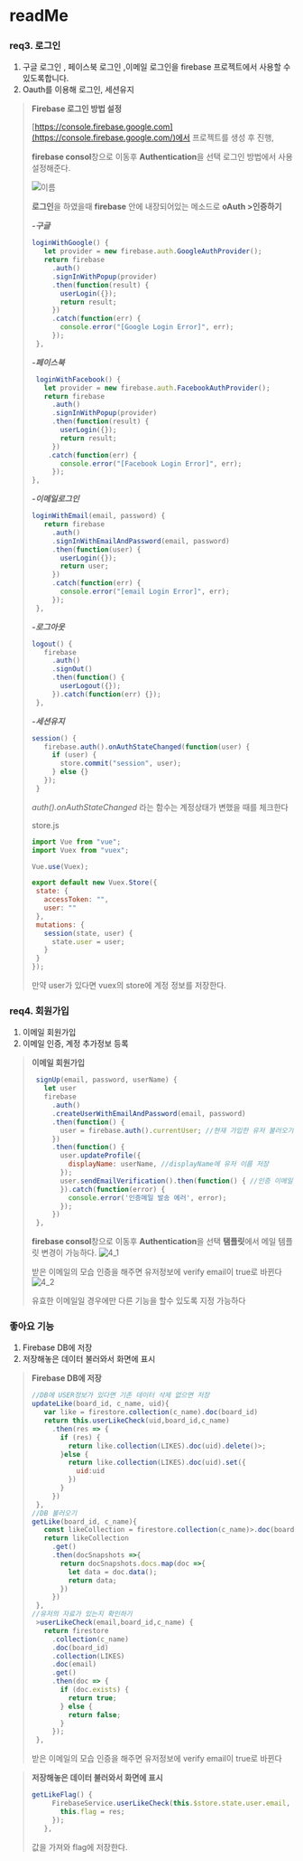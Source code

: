 # readMe

### req3. 로그인

1. 구글 로그인 , 페이스북 로그인 ,이메일 로그인을 firebase 프로젝트에서 사용할 수 있도록합니다. 
2. Oauth를 이용해 로그인, 세션유지

> **Firebase 로그인 방법 설정**
>
> [https://console.firebase.google.com](https://console.firebase.google.com/)에서 프로젝트를 생성 후 진행,
>
>
>
> **firebase consol**창으로 이동후 **Authentication**을 선택 로그인 방법에서 사용 설정해준다.
>
>![이름](./image/req3_1.PNG) 
>
>**로그인**을 하였을때 **firebase** 안에 내장되어있는 메소드로 **oAuth >인증하기**
>
>***-구글***
> ```js
> loginWithGoogle() { 
>    let provider = new firebase.auth.GoogleAuthProvider();
>    return firebase
>      .auth()
>      .signInWithPopup(provider)
>      .then(function(result) {
>        userLogin({});
>        return result;
>      })
>      .catch(function(err) {
>        console.error("[Google Login Error]", err);
>      });
>  },
> ```
>***-페이스북***
>
> ```js
>  loginWithFacebook() {
>    let provider = new firebase.auth.FacebookAuthProvider();
>    return firebase
>      .auth()
>      .signInWithPopup(provider)
>      .then(function(result) {
>        userLogin({});
>        return result;
>      })
>     .catch(function(err) {
>        console.error("[Facebook Login Error]", err);
>      });
> },
> ```
>***-이메일로그인***
>
>```js
>loginWithEmail(email, password) {
>    return firebase
>      .auth()
>      .signInWithEmailAndPassword(email, password)
>      .then(function(user) {
>        userLogin({});
>        return user;
>      })
>      .catch(function(err) {
>        console.error("[email Login Error]", err);
>      });
>  },
>
>```
>
>
>***-로그아웃***
>
>```js
>logout() {
>    firebase
>      .auth()
>      .signOut()
>      .then(function() {
>        userLogout({});
>      }).catch(function(err) {});
>  },
>```
>***-세션유지***
>
>```js
>session() {
>    firebase.auth().onAuthStateChanged(function(user) {
>      if (user) {
>        store.commit("session", user);
>      } else {}
>    });
>  }
>```
>
>
>
>*auth().onAuthStateChanged* 라는 함수는 계정상태가 변했을 때를 체크한다 
>
>store.js
>```js
>import Vue from "vue";
>import Vuex from "vuex";
>
>Vue.use(Vuex);
>
>export default new Vuex.Store({
>  state: {
>    accessToken: "",
>    user: ""
>  },
>  mutations: {
>    session(state, user) {
>      state.user = user;
>    }
>  }
>});
>
>```
>만약 user가 있다면 vuex의 store에 계정 정보를 저장한다.

### req4. 회원가입

1. 이메일 회원가입
2. 이메일 인증, 계정 추가정보 등록

>
>**이메일 회원가입**
>
> ```js
>  signUp(email, password, userName) {
>    let user
>    firebase
>      .auth()
>      .createUserWithEmailAndPassword(email, password)
>      .then(function() {
>        user = firebase.auth().currentUser; //현재 가입한 유저 불러오기
>      })
>      .then(function() {
>        user.updateProfile({
>          displayName: userName, //displayName에 유저 이름 저장
>        });
>        user.sendEmailVerification().then(function() { //인증 이메일 발송
>        }).catch(function(error) {
>          console.error('인증메일 발송 에러', error);
>        });
>      })
>  },
> ```
> **firebase consol**창으로 이동후 **Authentication**을 선택 **탬플릿**에서 메일 템플릿 변경이 가능하다.
>![4_1](./image/req4_1.PNG) 
>
>받은 이메일의 모습
>인증을 해주면 유저정보에 verify email이 true로 바뀐다
>![4_2](./image/req4_2.PNG) 
>
>유효한 이메일일 경우에만 다른 기능을 할수 있도록 지정 가능하다
>
### 좋아요 기능

1. Firebase DB에 저장
2. 저장해놓은 데이터 불러와서 화면에 표시

>**Firebase DB에 저장**
>
> ```js
>//DB에 USER정보가 있다면 기존 데이터 삭제 없으면 저장
>updateLike(board_id, c_name, uid){
>    var like = firestore.collection(c_name).doc(board_id)
>    return this.userLikeCheck(uid,board_id,c_name)
>      .then(res => {
>        if (res) {
>          return like.collection(LIKES).doc(uid).delete()>;
>        }else {
>          return like.collection(LIKES).doc(uid).set({
>            uid:uid
>          })
>        }
>      })
>  },
> //DB 불러오기
 > getLike(board_id, c_name){
>    const likeCollection = firestore.collection(c_name)>.doc(board_id).collection(LIKES)
>    return likeCollection
>      .get()
>      .then(docSnapshots =>{
>        return docSnapshots.docs.map(doc =>{
>          let data = doc.data();
>          return data;
>        })
>      })
>  },
> //유저의 자료가 있는지 확인하기
>  >userLikeCheck(email,board_id,c_name) {
>    return firestore
>      .collection(c_name)
>      .doc(board_id)
>      .collection(LIKES)
>      .doc(email)
>      .get()
>      .then(doc => {
>        if (doc.exists) {
>          return true;
>        } else {
>          return false;
>        }
>      });
>  },
> ```
>
>받은 이메일의 모습
>인증을 해주면 유저정보에 verify email이 true로 바뀐다

>**저장해놓은 데이터 불러와서 화면에 표시**
>
>```js
>getLikeFlag() {
>      FirebaseService.userLikeCheck(this.$store.state.user.email, this.id, "posts").then(res => {
>        this.flag = res;
>      });
>    },
>```
>값을 가져와 flag에 저장한다.
>
>